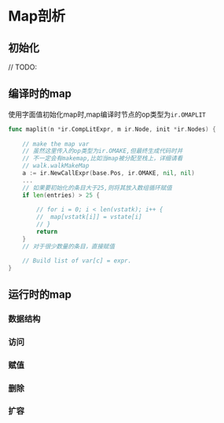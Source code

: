 Map剖析
===
## 初始化
// TODO:

## 编译时的map
使用字面值初始化map时,map编译时节点的op类型为`ir.OMAPLIT`
```go
func maplit(n *ir.CompLitExpr, m ir.Node, init *ir.Nodes) {
    
    // make the map var
    // 虽然这里传入的op类型为ir.OMAKE,但最终生成代码时并
    // 不一定会有makemap,比如当map被分配至栈上，详细请看
    // walk.walkMakeMap
    a := ir.NewCallExpr(base.Pos, ir.OMAKE, nil, nil)
    ...
    // 如果要初始化的条目大于25,则将其放入数组循环赋值
    if len(entries) > 25 {
        
		// for i = 0; i < len(vstatk); i++ {
		//	map[vstatk[i]] = vstate[i]
		// }
        return
    }
    // 对于很少数量的条目，直接赋值

	// Build list of var[c] = expr.
}
```

## 运行时的map

### 数据结构
### 访问
### 赋值
### 删除
### 扩容
